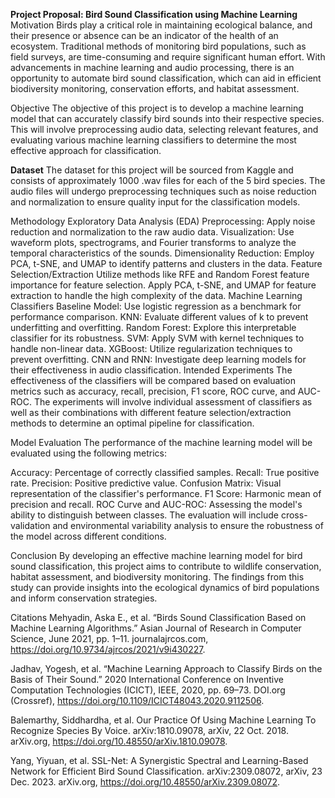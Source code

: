 **Project Proposal: Bird Sound Classification using Machine Learning**
Motivation
Birds play a critical role in maintaining ecological balance, and their presence or absence can be an indicator of the health of an ecosystem. Traditional methods of monitoring bird populations, such as field surveys, are time-consuming and require significant human effort. With advancements in machine learning and audio processing, there is an opportunity to automate bird sound classification, which can aid in efficient biodiversity monitoring, conservation efforts, and habitat assessment.

Objective
The objective of this project is to develop a machine learning model that can accurately classify bird sounds into their respective species. This will involve preprocessing audio data, selecting relevant features, and evaluating various machine learning classifiers to determine the most effective approach for classification.

**Dataset**
The dataset for this project will be sourced from Kaggle and consists of approximately 1000 .wav files for each of the 5 bird species. The audio files will undergo preprocessing techniques such as noise reduction and normalization to ensure quality input for the classification models.

Methodology
Exploratory Data Analysis (EDA)
Preprocessing: Apply noise reduction and normalization to the raw audio data.
Visualization: Use waveform plots, spectrograms, and Fourier transforms to analyze the temporal characteristics of the sounds.
Dimensionality Reduction: Employ PCA, t-SNE, and UMAP to identify patterns and clusters in the data.
Feature Selection/Extraction
Utilize methods like RFE and Random Forest feature importance for feature selection.
Apply PCA, t-SNE, and UMAP for feature extraction to handle the high complexity of the data.
Machine Learning Classifiers
Baseline Model: Use logistic regression as a benchmark for performance comparison.
KNN: Evaluate different values of k to prevent underfitting and overfitting.
Random Forest: Explore this interpretable classifier for its robustness.
SVM: Apply SVM with kernel techniques to handle non-linear data.
XGBoost: Utilize regularization techniques to prevent overfitting.
CNN and RNN: Investigate deep learning models for their effectiveness in audio classification.
Intended Experiments
The effectiveness of the classifiers will be compared based on evaluation metrics such as accuracy, recall, precision, F1 score, ROC curve, and AUC-ROC. The experiments will involve individual assessment of classifiers as well as their combinations with different feature selection/extraction methods to determine an optimal pipeline for classification.

Model Evaluation
The performance of the machine learning model will be evaluated using the following metrics:

Accuracy: Percentage of correctly classified samples.
Recall: True positive rate.
Precision: Positive predictive value.
Confusion Matrix: Visual representation of the classifier's performance.
F1 Score: Harmonic mean of precision and recall.
ROC Curve and AUC-ROC: Assessing the model's ability to distinguish between classes.
The evaluation will include cross-validation and environmental variability analysis to ensure the robustness of the model across different conditions.

Conclusion
By developing an effective machine learning model for bird sound classification, this project aims to contribute to wildlife conservation, habitat assessment, and biodiversity monitoring. The findings from this study can provide insights into the ecological dynamics of bird populations and inform conservation strategies.

Citations
Mehyadin, Aska E., et al. “Birds Sound Classification Based on Machine Learning Algorithms.” Asian Journal of Research in Computer Science, June 2021, pp. 1–11. journalajrcos.com, https://doi.org/10.9734/ajrcos/2021/v9i430227.

Jadhav, Yogesh, et al. “Machine Learning Approach to Classify Birds on the Basis of Their Sound.” 2020 International Conference on Inventive Computation Technologies (ICICT), IEEE, 2020, pp. 69–73. DOI.org (Crossref), https://doi.org/10.1109/ICICT48043.2020.9112506.

Balemarthy, Siddhardha, et al. Our Practice Of Using Machine Learning To Recognize Species By Voice. arXiv:1810.09078, arXiv, 22 Oct. 2018. arXiv.org, https://doi.org/10.48550/arXiv.1810.09078.

Yang, Yiyuan, et al. SSL-Net: A Synergistic Spectral and Learning-Based Network for Efficient Bird Sound Classification. arXiv:2309.08072, arXiv, 23 Dec. 2023. arXiv.org, https://doi.org/10.48550/arXiv.2309.08072.
